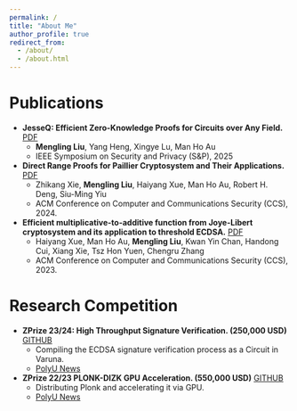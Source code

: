 ```yaml
---
permalink: /
title: "About Me"
author_profile: true
redirect_from: 
  - /about/
  - /about.html
---
```



Publications
======
- <strong>JesseQ: Efficient Zero-Knowledge Proofs for Circuits over Any Field.</strong> [PDF]()
  - <strong>Mengling Liu</strong>, Yang Heng, Xingye Lu, Man Ho Au
  - IEEE Symposium on Security and Privacy (S&P), 2025
- <strong>Direct Range Proofs for Paillier Cryptosystem and Their Applications.</strong> [PDF](https://eprint.iacr.org/2024/1355.pdf)
  - Zhikang Xie, <strong>Mengling Liu</strong>, Haiyang Xue, Man Ho Au, Robert H. Deng, Siu-Ming Yiu
  - ACM Conference on Computer and Communications Security (CCS), 2024.
- <strong>Efficient multiplicative-to-additive function from Joye-Libert cryptosystem and its application to threshold ECDSA.</strong> [PDF](https://eprint.iacr.org/2023/1312.pdf)
  - Haiyang Xue, Man Ho Au, <strong>Mengling Liu</strong>, Kwan Yin Chan, Handong Cui, Xiang Xie, Tsz Hon Yuen, Chengru Zhang
  - ACM Conference on Computer and Communications Security (CCS), 2023.

Research Competition
======
- <strong>ZPrize 23/24: High Throughput Signature Verification. (250,000 USD)</strong> [GITHUB](https://github.com/MengLing-L/zprize-ecdsa-varuna)
  - Compiling the ECDSA signature verification process as a Circuit in Varuna.
  - [PolyU News](https://www.polyu.edu.hk/comp/news-and-events/news/2024/0524_zprize-allen-au-2024/?sc_lang=en)
- <strong>ZPrize 22/23 PLONK-DIZK GPU Acceleration. (550,000 USD)</strong> [GITHUB](https://github.com/z-prize/2022-entries/tree/main/open-division/prize3-plonk-dizk/winderica)
  - Distributing Plonk and accelerating it via GPU.
  - [PolyU News](https://www.polyu.edu.hk/media/media-releases/2023/0517_polyu-scholars-win-zprize-for-ground-breaking-web3-technology/)
